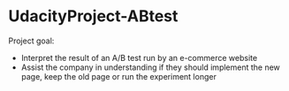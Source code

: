 # UdacityProject-ABtest

Project goal:

* Interpret the result of an A/B test run by an e-commerce website
* Assist the company in understanding if they should implement the new page, keep the old page or run the experiment longer 

